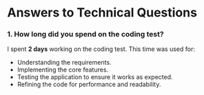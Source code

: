 # Answers to Technical Questions

### 1. How long did you spend on the coding test?

I spent **2 days** working on the coding test. This time was used for:
- Understanding the requirements.
- Implementing the core features.
- Testing the application to ensure it works as expected.
- Refining the code for performance and readability.
